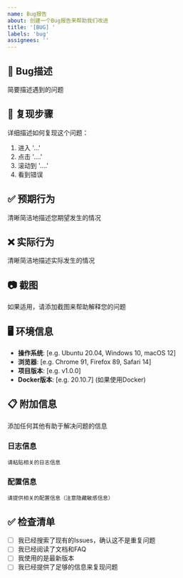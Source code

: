 ```yaml
---
name: Bug报告
about: 创建一个Bug报告来帮助我们改进
title: '[BUG] '
labels: 'bug'
assignees: ''
---
```


## 🐛 Bug描述
简要描述遇到的问题

## 🔄 复现步骤
详细描述如何复现这个问题：
1. 进入 '...'
2. 点击 '....'
3. 滚动到 '....'
4. 看到错误

## ✅ 预期行为
清晰简洁地描述您期望发生的情况

## ❌ 实际行为
清晰简洁地描述实际发生的情况

## 📷 截图
如果适用，请添加截图来帮助解释您的问题

## 🖥️ 环境信息
- **操作系统**: [e.g. Ubuntu 20.04, Windows 10, macOS 12]
- **浏览器**: [e.g. Chrome 91, Firefox 89, Safari 14]
- **项目版本**: [e.g. v1.0.0]
- **Docker版本**: [e.g. 20.10.7] (如果使用Docker)

## 📋 附加信息
添加任何其他有助于解决问题的信息

### 日志信息
```
请粘贴相关的日志信息
```

### 配置信息
```
请提供相关的配置信息（注意隐藏敏感信息）
```

## ✅ 检查清单
- [ ] 我已经搜索了现有的Issues，确认这不是重复问题
- [ ] 我已经阅读了文档和FAQ
- [ ] 我使用的是最新版本
- [ ] 我已经提供了足够的信息来复现问题

